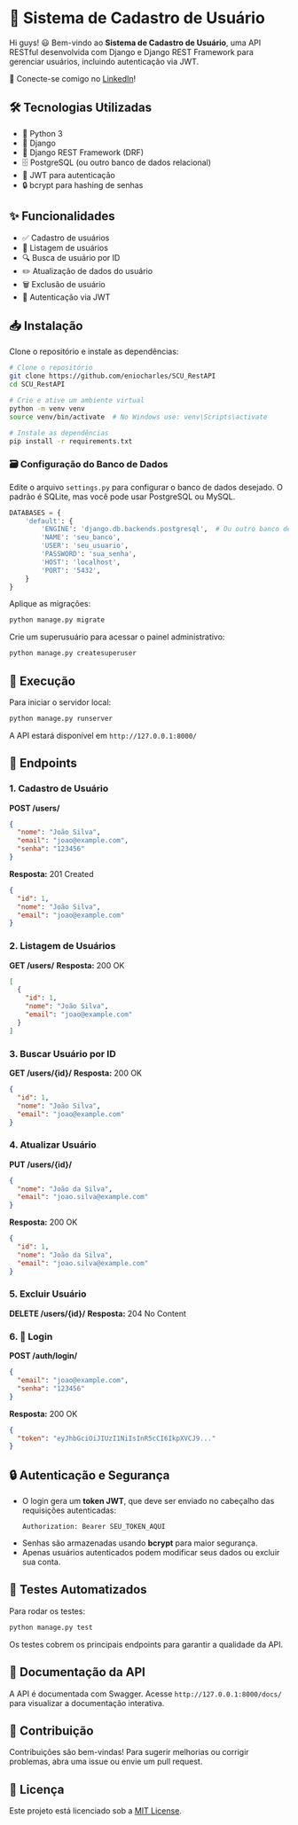 # 🚀 Sistema de Cadastro de Usuário

Hi guys! 😃 Bem-vindo ao **Sistema de Cadastro de Usuário**, uma API RESTful desenvolvida com Django e Django REST Framework para gerenciar usuários, incluindo autenticação via JWT.

🔗 Conecte-se comigo no [LinkedIn](https://www.linkedin.com/in/enio-charles-j-r-694655256/)!

## 🛠️ Tecnologias Utilizadas
- 🐍 Python 3
- 🎯 Django
- 🔗 Django REST Framework (DRF)
- 🗄️ PostgreSQL (ou outro banco de dados relacional)
- 🔑 JWT para autenticação
- 🔒 bcrypt para hashing de senhas

## ✨ Funcionalidades
- ✅ Cadastro de usuários
- 📜 Listagem de usuários
- 🔍 Busca de usuário por ID
- ✏️ Atualização de dados do usuário
- 🗑️ Exclusão de usuário
- 🔐 Autenticação via JWT

## 📥 Instalação

Clone o repositório e instale as dependências:

```bash
# Clone o repositório
git clone https://github.com/eniocharles/SCU_RestAPI
cd SCU_RestAPI

# Crie e ative um ambiente virtual
python -m venv venv
source venv/bin/activate  # No Windows use: venv\Scripts\activate

# Instale as dependências
pip install -r requirements.txt
```

### 🗃️ Configuração do Banco de Dados

Edite o arquivo `settings.py` para configurar o banco de dados desejado. O padrão é SQLite, mas você pode usar PostgreSQL ou MySQL.

```python
DATABASES = {
    'default': {
        'ENGINE': 'django.db.backends.postgresql',  # Ou outro banco de dados
        'NAME': 'seu_banco',
        'USER': 'seu_usuario',
        'PASSWORD': 'sua_senha',
        'HOST': 'localhost',
        'PORT': '5432',
    }
}
```

Aplique as migrações:
```bash
python manage.py migrate
```

Crie um superusuário para acessar o painel administrativo:
```bash
python manage.py createsuperuser
```

## 🚀 Execução

Para iniciar o servidor local:
```bash
python manage.py runserver
```
A API estará disponível em `http://127.0.0.1:8000/`

## 🔗 Endpoints

### **1. Cadastro de Usuário**
**POST /users/**
```json
{
  "nome": "João Silva",
  "email": "joao@example.com",
  "senha": "123456"
}
```
**Resposta:** 201 Created
```json
{
  "id": 1,
  "nome": "João Silva",
  "email": "joao@example.com"
}
```

### **2. Listagem de Usuários**
**GET /users/**
**Resposta:** 200 OK
```json
[
  {
    "id": 1,
    "nome": "João Silva",
    "email": "joao@example.com"
  }
]
```

### **3. Buscar Usuário por ID**
**GET /users/{id}/**
**Resposta:** 200 OK
```json
{
  "id": 1,
  "nome": "João Silva",
  "email": "joao@example.com"
}
```

### **4. Atualizar Usuário**
**PUT /users/{id}/**
```json
{
  "nome": "João da Silva",
  "email": "joao.silva@example.com"
}
```
**Resposta:** 200 OK
```json
{
  "id": 1,
  "nome": "João da Silva",
  "email": "joao.silva@example.com"
}
```

### **5. Excluir Usuário**
**DELETE /users/{id}/**
**Resposta:** 204 No Content

### **6. 🔑 Login**
**POST /auth/login/**
```json
{
  "email": "joao@example.com",
  "senha": "123456"
}
```
**Resposta:** 200 OK
```json
{
  "token": "eyJhbGciOiJIUzI1NiIsInR5cCI6IkpXVCJ9..."
}
```

## 🔒 Autenticação e Segurança
- O login gera um **token JWT**, que deve ser enviado no cabeçalho das requisições autenticadas:
  ```
  Authorization: Bearer SEU_TOKEN_AQUI
  ```
- Senhas são armazenadas usando **bcrypt** para maior segurança.
- Apenas usuários autenticados podem modificar seus dados ou excluir sua conta.

## 🧪 Testes Automatizados
Para rodar os testes:
```bash
python manage.py test
```

Os testes cobrem os principais endpoints para garantir a qualidade da API.

## 📜 Documentação da API
A API é documentada com Swagger. Acesse `http://127.0.0.1:8000/docs/` para visualizar a documentação interativa.

## 🤝 Contribuição
Contribuições são bem-vindas! Para sugerir melhorias ou corrigir problemas, abra uma issue ou envie um pull request.

## 📄 Licença
Este projeto está licenciado sob a [MIT License](LICENSE).

